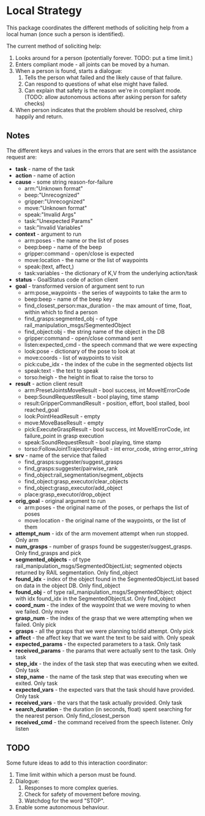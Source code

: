 # Local Strategy

This package coordinates the different methods of soliciting help from a local human (once such a person is identified).

The current method of soliciting help:

1. Looks around for a person (potentially forever. TODO: put a time limit.)
1. Enters compliant mode - all joints can be moved by a human.
1. When a person is found, starts a dialogue:
    1. Tells the person what failed and the likely cause of that failure.
    1. Can respond to questions of what else might have failed.
    1. Can explain that safety is the reason we're in compliant mode. (TODO: allow autonomous actions after asking person for safety checks)
1. When person indicates that the problem should be resolved, chirp happily and return.


## Notes

The different keys and values in the errors that are sent with the assistance request are:

- **task** - name of the task
- **action** - name of action
- **cause** - some string reason-for-failure
    - arm:"Unknown format"
    - beep:"Unrecognized"
    - gripper:"Unrecognized"
    - move:"Unknown format"
    - speak:"Invalid Args"
    - task:"Unexpected Params"
    - task:"Invalid Variables"
- **context** - argument to run
    - arm:poses - the name or the list of poses
    - beep:beep - name of the beep
    - gripper:command - open/close is expected
    - move:location - the name or the list of waypoints
    - speak:(text, affect,)
    - task:variables - the dictionary of K,V from the underlying action/task
- **status** - GoalStatus code of action client
- **goal** - transformed version of argument sent to run
    - arm:pose_waypoints - the series of waypoints to take the arm to
    - beep:beep - name of the beep key
    - find_closest_person:max_duration - the max amount of time, float, within which to find a person
    - find_grasps:segmented_obj - of type rail_manipulation_msgs/SegmentedObject
    - find_object:obj - the string name of the object in the DB
    - gripper:command - open/close command sent
    - listen:expected_cmd - the speech command that we were expecting
    - look:pose - dictionary of the pose to look at
    - move:coords - list of waypoints to visit
    - pick:cube_idx - the index of the cube in the segmented objects list
    - speak:text - the text to speak
    - torso:heigh - the height in float to raise the torso to
- **result** -  action client result
    - arm:PresetJointsMoveResult - bool success, int MoveItErrorCode
    - beep:SoundRequestResult - bool playing, time stamp
    - result:GripperCommandResult - position, effort, bool stalled, bool reached_goal
    - look:PointHeadResult - empty
    - move:MoveBaseResult - empty
    - pick:ExecuteGraspResult - bool success, int MoveItErrorCode, int failure_point in grasp execution
    - speak:SoundRequestResult - bool playing, time stamp
    - torso:FollowJointTrajectoryResult - int error_code, string error_string
- **srv** - name of the service that failed
    - find_grasps:suggester/suggest_grasps
    - find_grasps:suggester/pairwise_rank
    - find_object:rail_segmentation/segment_objects
    - find_object:grasp_executor/clear_objects
    - find_object:grasp_executor/add_object
    - place:grasp_executor/drop_object
- **orig_goal** - original argument to run
    - arm:poses - the original name of the poses, or perhaps the list of poses
    - move:location - the original name of the waypoints, or the list of them
- **attempt_num** - idx of the arm movement attempt when run stopped. Only arm
- **num_grasps** - number of grasps found be suggester/suggest_grasps. Only find_grasps and pick
- **segmented_objects** - of type rail_manipulation_msgs/SegmentedObjectList; segmented objects returned by RAIL segmentation. Only find_object
- **found_idx** - index of the object found in the SegmentedObjectList based on data in the object DB. Only find_object
- **found_obj** - of type rail_manipulation_msgs/SegmentedObject; object with idx found_idx in the SegmentedObjectLst. Only find_object
- **coord_num** - the index of the waypoint that we were moving to when we failed. Only move
- **grasp_num** - the index of the grasp that we were attempting when we failed. Only pick
- **grasps** - all the grasps that we were planning to/did attempt. Only pick
- **affect** - the affect key that we want the text to be said with. Only speak
- **expected_params** - the expected parameters to a task. Only task
- **received_params** - the params that were actually sent to the task. Only task
- **step_idx** - the index of the task step that was executing when we exited. Only task
- **step_name** - the name of the task step that was executing when we exited. Only task
- **expected_vars** - the expected vars that the task should have provided. Only task
- **received_vars** - the vars that the task actually provided. Only task
- **search_duration** - the duration (in seconds, float) spent searching for the nearest person. Only find_closest_person
- **received_cmd** - the command received from the speech listener. Only listen


## TODO

Some future ideas to add to this interaction coordinator:

1. Time limit within which a person must be found.
1. Dialogue:
    1. Responses to more complex queries.
    1. Check for safety of movement before moving.
    1. Watchdog for the word "STOP".
1. Enable some autonomous behaviour.
